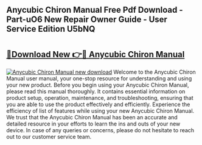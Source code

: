 ## Anycubic Chiron Manual Free Pdf Download - Part-uO6 New Repair Owner Guide - User Service Edition U5bNQ

# <h2><a href="http://cf17856.oget.top/?id=Anycubic+Chiron+Manual">🔗Download New 👉🔴 Anycubic Chiron Manual</a></h2>

[![Anycubic Chiron Manual new download](https://i.imgur.com/5g1atiW.png)](http://cf17856.oget.top/?id=Anycubic+Chiron+Manual)
Welcome to the Anycubic Chiron Manual user manual, your one-stop resource for understanding and using your new product. Before you begin using your Anycubic Chiron Manual, please read this manual thoroughly. It contains essential information on product setup, operation, maintenance, and troubleshooting, ensuring that you are able to use the product effectively and efficiently. Experience the efficiency of list of features while using your new Anycubic Chiron Manual. We trust that the Anycubic Chiron Manual has been an accurate and detailed resource in your efforts to learn the ins and outs of your new device. In case of any queries or concerns, please do not hesitate to reach out to our customer service team.
